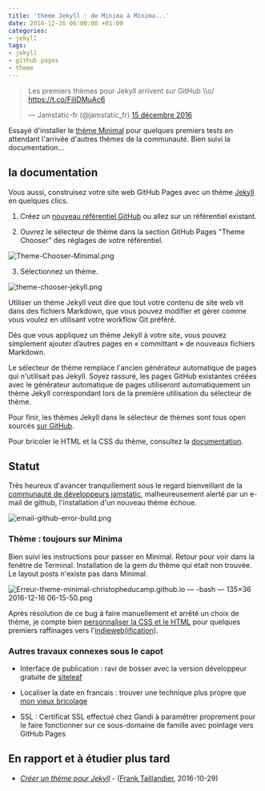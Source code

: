 ```yaml
---
title: 'thème Jekyll : de Minima à Minima...'
date: 2016-12-16 06:00:00 +01:00
categories:
- jekyll
tags:
- jekyll
- github pages
- theme
---
```


<blockquote class="twitter-tweet" data-lang="fr"><p lang="fr" dir="ltr">Les premiers thèmes pour Jekyll arrivent sur GitHub \\o/ <a href="https://t.co/FiljDMuAc6">https://t.co/FiljDMuAc6</a></p>— Jamstatic-fr (@jamstatic_fr) <a href="https://twitter.com/jamstatic_fr/status/809514418656710658">15 décembre 2016</a></blockquote>
<script async src="//platform.twitter.com/widgets.js" charset="utf-8"></script>

Essayé d'installer le [thème Minimal](https://github.com/pages-themes/minimal) pour quelques premiers tests en attendant l'arrivée d'autres thèmes de la communauté. Bien suivi la documentation...

## la documentation 

Vous aussi, construisez votre site web GitHub Pages avec un thème [Jekyll](https://jekyllrb.com) en quelques clics.

1. Créez un [nouveau référentiel GitHub](https://github.com/new) ou allez sur un référentiel existant.

2. Ouvrez le sélecteur de thème dans la section GitHub Pages "Theme Chooser"  des réglages de votre référentiel.

![Theme-Chooser-Minimal.png](/uploads/Theme-Chooser-Minimal.png)

3. Sélectionnez un thème.

![theme-chooser-jekyll.png](/uploads/theme-chooser-jekyll.png)

Utiliser un thème Jekyll veut dire que tout votre contenu de site web vit dans des fichiers Markdown, que vous pouvez modifier et gérer comme vous voulez en utilisant votre workflow Git préféré.

Dès que vous appliquez un thème Jekyll à votre site, vous pouvez simplement ajouter d’autres pages en « committant » de nouveaux fichiers Markdown.

Le sélecteur de thème remplace l'ancien générateur automatique de pages qui n'utilisait pas Jekyll. Soyez rassuré, les pages GitHub existantes créées avec le générateur automatique de pages utiliseront automatiquement un thème Jekyll correspondant lors de la première utilisation du sélecteur de thème.

Pour finir, les thèmes Jekyll dans le sélecteur de thèmes sont tous open sourcés [sur GitHub](https://github.com/pages-themes).

Pour bricoler le HTML et la CSS du thème, consultez la [documentation](https://help.github.com/articles/creating-a-github-pages-site-with-the-jekyll-theme-chooser/).

<span id="statut"></span>

## Statut

Très heureux d'avancer tranquillement sous le regard bienveillant de la [communauté de développeurs jamstatic](https://jamstatic.fr/), malheureusement alerté par un e-mail de github, l'installation d'un nouveau thème échoue. 

![email-github-error-build.png](/uploads/email-github-error-build.png)

### Thème : toujours sur Minima

Bien suivi les instructions pour passer en Minimal. Retour pour voir dans la fenêtre de Terminal. Installation de la gem du thème qui était non trouvée. Le layout posts n'existe pas dans Minimal.

![Erreur-theme-minimal-christopheducamp.github.io — -bash — 135×36 2016-12-16 06-15-50.png](/uploads/Erreur-theme-minimal-christopheducamp.github.io%20%E2%80%94%20-bash%20%E2%80%94%20135%C3%9736%202016-12-16%2006-15-50.png)

Après résolution de ce bug à faire manuellement et arrêté un choix de thème, je compte bien [personnaliser la CSS et le HTML](https://help.github.com/articles/customizing-css-and-html-in-your-jekyll-theme/) pour quelques premiers raffinages vers l'[indieweb(ification)](http://indiewebify.me).

### Autres travaux connexes sous le capot

* Interface de publication : ravi de bosser avec la version développeur gratuite de [siteleaf ](http://siteleaf.com)

* Localiser la date en francais : trouver une technique plus propre que [mon vieux bricolage](http://christopheducamp.com/2013/12/26/jekyll-localiser-la-date/)

* SSL : Certificat SSL effectué chez Gandi à paramétrer proprement pour le faire fonctionner sur ce sous-domaine de famille avec pointage vers GitHub Pages


## En rapport et à étudier plus tard

* <span class="h-cite"><cite><span class="u-url p-name">[Créer un thème pour Jekyll](https://jamstatic.fr/2016/10/29/creer-un-theme-pour-jekyll/)</span></cite> - (<a class="p-author h-card" href="https://frank.taillandier.me/">Frank Taillandier</a>, <time class="dt-published">2016-10-29</time>)</span>